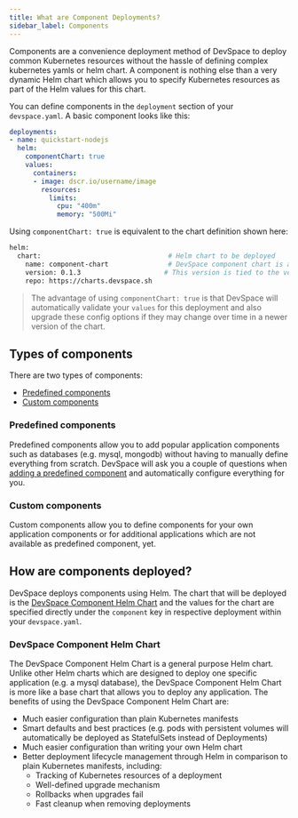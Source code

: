 ```yaml
---
title: What are Component Deployments?
sidebar_label: Components
---
```


Components are a convenience deployment method of DevSpace to deploy common Kubernetes resources without the hassle of defining complex kubernetes yamls or helm chart. A component is nothing else than a very dynamic Helm chart which allows you to specify Kubernetes resources as part of the Helm values for this chart.

You can define components in the `deployment` section of your `devspace.yaml`. A basic component looks like this:
```yaml
deployments:
- name: quickstart-nodejs
  helm:
    componentChart: true
    values:
      containers:
      - image: dscr.io/username/image
        resources:
          limits:
            cpu: "400m"
            memory: "500Mi"
```

Using `componentChart: true` is equivalent to the chart definition shown here:
```bash
helm:
  chart:                                # Helm chart to be deployed
    name: component-chart               # DevSpace component chart is a general-purpose Helm chart
    version: 0.1.3                     # This version is tied to the version of the DevSpace binary (allows to upgrade chart through the CLI)
    repo: https://charts.devspace.sh
```
> The advantage of using `componentChart: true` is that DevSpace will automatically validate your `values` for this deployment and also upgrade these config options if they may change over time in a newer version of the chart.

## Types of components
There are two types of components:
- [Predefined components](../../../cli/deployment/components/configuration/overview-specification#devspace-add-deployment-name-component-mysql-redis)
- [Custom components](../../../cli/deployment/components/configuration/overview-specification#devspace-add-deployment-name-dockerfile-path)

### Predefined components
Predefined components allow you to add popular application components such as databases (e.g. mysql, mongodb) without having to manually define everything from scratch. DevSpace will ask you a couple of questions when [adding a predefined component](../../../cli/deployment/components/configuration/overview-specification#devspace-add-deployment-name-component-mysql-redis) and automatically configure everything for you. 

### Custom components
Custom components allow you to define components for your own application components or for additional applications which are not available as predefined component, yet.

## How are components deployed?
DevSpace deploys components using Helm. The chart that will be deployed is the [DevSpace Component Helm Chart](#devspace-component-helm-chart) and the values for the chart are specified directly under the `component` key in respective deployment within your `devspace.yaml`.

### DevSpace Component Helm Chart
The DevSpace Component Helm Chart is a general purpose Helm chart. Unlike other Helm charts which are designed to deploy one specific application (e.g. a mysql database), the DevSpace Component Helm Chart is more like a base chart that allows you to deploy any application. The benefits of using the DevSpace Component Helm Chart are:
- Much easier configuration than plain Kubernetes manifests
- Smart defaults and best practices (e.g. pods with persistent volumes will automatically be deployed as StatefulSets instead of Deployments)
- Much easier configuration than writing your own Helm chart
- Better deployment lifecycle management through Helm in comparison to plain Kubernetes manifests, including:
  - Tracking of Kubernetes resources of a deployment
  - Well-defined upgrade mechanism
  - Rollbacks when upgrades fail
  - Fast cleanup when removing deployments
